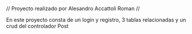// Proyecto realizado por Alesandro Accattoli Roman //

En este proyecto consta de un login y registro, 3 tablas relacionadas y un crud del controlador Post